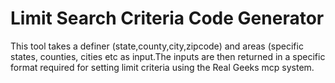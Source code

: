 # Limit Search Criteria Code Generator

This tool takes a definer (state,county,city,zipcode) and areas (specific states, counties, cities etc as input.The inputs are then returned in a specific format required for setting limit criteria using the Real Geeks mcp system.
